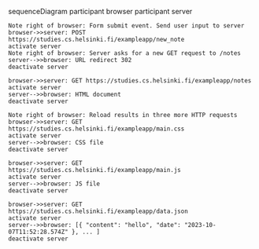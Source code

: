 sequenceDiagram
    participant browser
    participant server

    Note right of browser: Form submit event. Send user input to server
    browser->>server: POST https://studies.cs.helsinki.fi/exampleapp/new_note
    activate server
    Note right of browser: Server asks for a new GET request to /notes
    server-->>browser: URL redirect 302
    deactivate server

    browser->>server: GET https://studies.cs.helsinki.fi/exampleapp/notes 
    activate server
    server-->>browser: HTML document
    deactivate server

    Note right of browser: Reload results in three more HTTP requests 
    browser->>server: GET https://studies.cs.helsinki.fi/exampleapp/main.css
    activate server
    server-->>browser: CSS file
    deactivate server

    browser->>server: GET https://studies.cs.helsinki.fi/exampleapp/main.js
    activate server
    server-->>browser: JS file
    deactivate server

    browser->>server: GET https://studies.cs.helsinki.fi/exampleapp/data.json
    activate server
    server-->>browser: [{ "content": "hello", "date": "2023-10-07T11:52:28.574Z" }, ... ]
    deactivate server